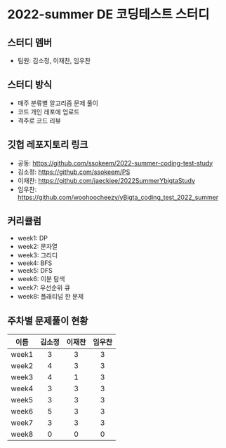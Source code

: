 # 2022-summer DE 코딩테스트 스터디

## 스터디 멤버
- 팀원: 김소정, 이재찬, 임우찬

## 스터디 방식
- 매주 분류별 알고리즘 문제 풀이
- 코드 개인 레포에 업로드
- 격주로 코드 리뷰

## 깃헙 레포지토리 링크
- 공동: https://github.com/ssokeem/2022-summer-coding-test-study
- 김소정: https://github.com/ssokeem/PS
- 이재찬: https://github.com/jaeckiee/2022SummerYbigtaStudy
- 임우찬: https://github.com/woohoocheezy/yBigta_coding_test_2022_summer

## 커리큘럼
- week1: DP
- week2: 문자열
- week3: 그리디
- week4: BFS
- week5: DFS
- week6: 이분 탐색
- week7: 우선순위 큐
- week8: 플래티넘 한 문제

## 주차별 문제풀이 현황
|이름|김소정|이재찬|임우찬|
|:---:|:---:|:---:|:---:|
|week1|3|3|3|
|week2|4|3|3|
|week3|4|1|3|
|week4|3|3|3|
|week5|3|3|3|
|week6|5|3|3|
|week7|3|3|3|
|week8|0|0|0|
